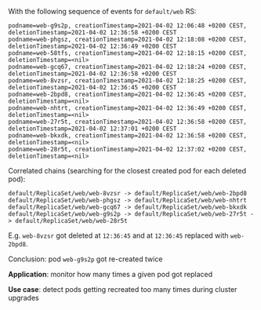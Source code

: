 
With the following sequence of events for `default/web` RS:

```
podname=web-g9s2p, creationTimestamp=2021-04-02 12:06:48 +0200 CEST, deletionTimestamp=2021-04-02 12:36:58 +0200 CEST
podname=web-phgsz, creationTimestamp=2021-04-02 12:18:08 +0200 CEST, deletionTimestamp=2021-04-02 12:36:49 +0200 CEST
podname=web-58tfs, creationTimestamp=2021-04-02 12:18:15 +0200 CEST, deletionTimestamp=<nil>
podname=web-gcq67, creationTimestamp=2021-04-02 12:18:24 +0200 CEST, deletionTimestamp=2021-04-02 12:36:58 +0200 CEST
podname=web-8vzsr, creationTimestamp=2021-04-02 12:18:25 +0200 CEST, deletionTimestamp=2021-04-02 12:36:45 +0200 CEST
podname=web-2bpd8, creationTimestamp=2021-04-02 12:36:45 +0200 CEST, deletionTimestamp=<nil>
podname=web-nhtrt, creationTimestamp=2021-04-02 12:36:49 +0200 CEST, deletionTimestamp=<nil>
podname=web-27r5t, creationTimestamp=2021-04-02 12:36:58 +0200 CEST, deletionTimestamp=2021-04-02 12:37:01 +0200 CEST
podname=web-bkxdk, creationTimestamp=2021-04-02 12:36:58 +0200 CEST, deletionTimestamp=<nil>
podname=web-28r5t, creationTimestamp=2021-04-02 12:37:02 +0200 CEST, deletionTimestamp=<nil>
```

Correlated chains (searching for the closest created pod for each deleted pod):

```
default/ReplicaSet/web/web-8vzsr -> default/ReplicaSet/web/web-2bpd8
default/ReplicaSet/web/web-phgsz -> default/ReplicaSet/web/web-nhtrt
default/ReplicaSet/web/web-gcq67 -> default/ReplicaSet/web/web-bkxdk
default/ReplicaSet/web/web-g9s2p -> default/ReplicaSet/web/web-27r5t -> default/ReplicaSet/web/web-28r5t
```

E.g. `web-8vzsr` got deleted at `12:36:45` and at `12:36:45` replaced with `web-2bpd8`.

Conclusion: pod `web-g9s2p` got re-created twice

**Application**: monitor how many times a given pod got replaced

**Use case**: detect pods getting recreated too many times during cluster upgrades
